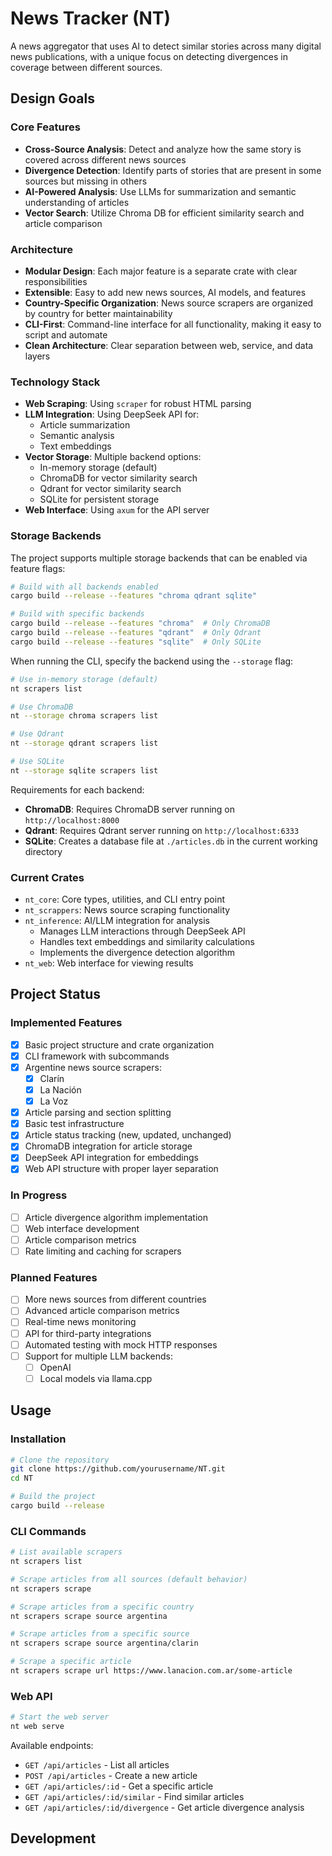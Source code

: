 # News Tracker (NT)

A news aggregator that uses AI to detect similar stories across many digital news publications, with a unique focus on detecting divergences in coverage between different sources.

## Design Goals

### Core Features
- **Cross-Source Analysis**: Detect and analyze how the same story is covered across different news sources
- **Divergence Detection**: Identify parts of stories that are present in some sources but missing in others
- **AI-Powered Analysis**: Use LLMs for summarization and semantic understanding of articles
- **Vector Search**: Utilize Chroma DB for efficient similarity search and article comparison

### Architecture
- **Modular Design**: Each major feature is a separate crate with clear responsibilities
- **Extensible**: Easy to add new news sources, AI models, and features
- **Country-Specific Organization**: News source scrapers are organized by country for better maintainability
- **CLI-First**: Command-line interface for all functionality, making it easy to script and automate
- **Clean Architecture**: Clear separation between web, service, and data layers

### Technology Stack
- **Web Scraping**: Using `scraper` for robust HTML parsing
- **LLM Integration**: Using DeepSeek API for:
  - Article summarization
  - Semantic analysis
  - Text embeddings
- **Vector Storage**: Multiple backend options:
  - In-memory storage (default)
  - ChromaDB for vector similarity search
  - Qdrant for vector similarity search
  - SQLite for persistent storage
- **Web Interface**: Using `axum` for the API server

### Storage Backends
The project supports multiple storage backends that can be enabled via feature flags:

```bash
# Build with all backends enabled
cargo build --release --features "chroma qdrant sqlite"

# Build with specific backends
cargo build --release --features "chroma"  # Only ChromaDB
cargo build --release --features "qdrant"  # Only Qdrant
cargo build --release --features "sqlite"  # Only SQLite
```

When running the CLI, specify the backend using the `--storage` flag:
```bash
# Use in-memory storage (default)
nt scrapers list

# Use ChromaDB
nt --storage chroma scrapers list

# Use Qdrant
nt --storage qdrant scrapers list

# Use SQLite
nt --storage sqlite scrapers list
```

Requirements for each backend:
- **ChromaDB**: Requires ChromaDB server running on `http://localhost:8000`
- **Qdrant**: Requires Qdrant server running on `http://localhost:6333`
- **SQLite**: Creates a database file at `./articles.db` in the current working directory

### Current Crates
- `nt_core`: Core types, utilities, and CLI entry point
- `nt_scrappers`: News source scraping functionality
- `nt_inference`: AI/LLM integration for analysis
  - Manages LLM interactions through DeepSeek API
  - Handles text embeddings and similarity calculations
  - Implements the divergence detection algorithm
- `nt_web`: Web interface for viewing results

## Project Status

### Implemented Features
- [x] Basic project structure and crate organization
- [x] CLI framework with subcommands
- [x] Argentine news source scrapers:
  - [x] Clarín
  - [x] La Nación
  - [x] La Voz
- [x] Article parsing and section splitting
- [x] Basic test infrastructure
- [x] Article status tracking (new, updated, unchanged)
- [x] ChromaDB integration for article storage
- [x] DeepSeek API integration for embeddings
- [x] Web API structure with proper layer separation

### In Progress
- [ ] Article divergence algorithm implementation
- [ ] Web interface development
- [ ] Article comparison metrics
- [ ] Rate limiting and caching for scrapers

### Planned Features
- [ ] More news sources from different countries
- [ ] Advanced article comparison metrics
- [ ] Real-time news monitoring
- [ ] API for third-party integrations
- [ ] Automated testing with mock HTTP responses
- [ ] Support for multiple LLM backends:
  - [ ] OpenAI
  - [ ] Local models via llama.cpp

## Usage

### Installation
```bash
# Clone the repository
git clone https://github.com/yourusername/NT.git
cd NT

# Build the project
cargo build --release
```

### CLI Commands
```bash
# List available scrapers
nt scrapers list

# Scrape articles from all sources (default behavior)
nt scrapers scrape

# Scrape articles from a specific country
nt scrapers scrape source argentina

# Scrape articles from a specific source
nt scrapers scrape source argentina/clarin

# Scrape a specific article
nt scrapers scrape url https://www.lanacion.com.ar/some-article
```

### Web API
```bash
# Start the web server
nt web serve
```

Available endpoints:
- `GET /api/articles` - List all articles
- `POST /api/articles` - Create a new article
- `GET /api/articles/:id` - Get a specific article
- `GET /api/articles/:id/similar` - Find similar articles
- `GET /api/articles/:id/divergence` - Get article divergence analysis

## Development